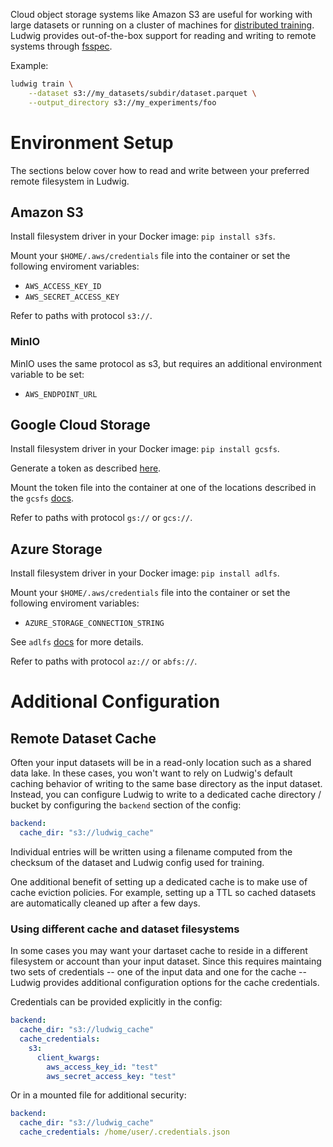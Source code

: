 Cloud object storage systems like Amazon S3 are useful for working with large datasets or
running on a cluster of machines for [distributed training](./distributed_training/index.md). Ludwig
provides out-of-the-box support for reading and writing to remote systems through [fsspec](https://filesystem-spec.readthedocs.io/en/latest/).

Example:

```bash
ludwig train \
    --dataset s3://my_datasets/subdir/dataset.parquet \
    --output_directory s3://my_experiments/foo
```

# Environment Setup

The sections below cover how to read and write between your preferred remote filesystem in Ludwig.

## Amazon S3

Install filesystem driver in your Docker image: `pip install s3fs`.

Mount your `$HOME/.aws/credentials` file into the container or set the following enviroment variables:

- `AWS_ACCESS_KEY_ID`
- `AWS_SECRET_ACCESS_KEY`

Refer to paths with protocol `s3://`.

### MinIO

MinIO uses the same protocol as s3, but requires an additional environment variable to be set:

- `AWS_ENDPOINT_URL`

## Google Cloud Storage

Install filesystem driver in your Docker image: `pip install gcsfs`.

Generate a token as described [here](https://cloud.google.com/iam/docs/creating-managing-service-account-keys#iam-service-account-keys-create-console).

Mount the token file into the container at one of the locations described in the `gcsfs` [docs](https://gcsfs.readthedocs.io/en/latest/#credentials).

Refer to paths with protocol `gs://` or `gcs://`.

## Azure Storage

Install filesystem driver in your Docker image: `pip install adlfs`.

Mount your `$HOME/.aws/credentials` file into the container or set the following enviroment variables:

- `AZURE_STORAGE_CONNECTION_STRING`

See `adlfs` [docs](https://github.com/fsspec/adlfs#setting-credentials) for more details.

Refer to paths with protocol `az://` or `abfs://`.

# Additional Configuration

## Remote Dataset Cache

Often your input datasets will be in a read-only location such as a shared data lake. In these cases, you won't want to
rely on Ludwig's default caching behavior of writing to the same base directory as the input dataset. Instead, you can configure
Ludwig to write to a dedicated cache directory / bucket by configuring the `backend` section of the config:

```yaml
backend:
  cache_dir: "s3://ludwig_cache"
```

Individual entries will be written using a filename computed from the checksum of the dataset and Ludwig config used for training.

One additional benefit of setting up a dedicated cache is to make use of cache eviction policies. For example, setting up a TTL 
so cached datasets are automatically cleaned up after a few days.

### Using different cache and dataset filesystems

In some cases you may want your dartaset cache to reside in a different filesystem or account than your input dataset.
Since this requires maintaing two sets of credentials -- one of the input data and one for the cache -- Ludwig provides
additional configuration options for the cache credentials.

Credentials can be provided explicitly in the config:

```yaml
backend:
  cache_dir: "s3://ludwig_cache"
  cache_credentials:
    s3:
      client_kwargs:
        aws_access_key_id: "test"
        aws_secret_access_key: "test"
```

Or in a mounted file for additional security:

```yaml
backend:
  cache_dir: "s3://ludwig_cache"
  cache_credentials: /home/user/.credentials.json
```

